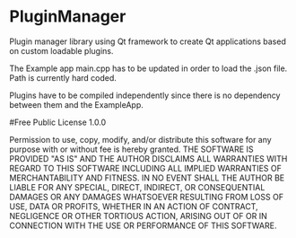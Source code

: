 # PluginManager

Plugin manager library using Qt framework to create Qt applications based on custom loadable plugins.
 
The Example app main.cpp has to be updated in order to load the .json file.
Path is currently hard coded.

Plugins have to be compiled independently since there is no dependency between them and the ExampleApp.

#Free Public License 1.0.0

Permission to use, copy, modify, and/or distribute this software for any purpose with or without fee is hereby granted.
THE SOFTWARE IS PROVIDED "AS IS" AND THE AUTHOR DISCLAIMS ALL WARRANTIES WITH REGARD TO THIS SOFTWARE INCLUDING ALL IMPLIED WARRANTIES OF MERCHANTABILITY AND FITNESS. IN NO EVENT SHALL THE AUTHOR BE LIABLE FOR ANY SPECIAL, DIRECT, INDIRECT, OR CONSEQUENTIAL DAMAGES OR ANY DAMAGES WHATSOEVER RESULTING FROM LOSS OF USE, DATA OR PROFITS, WHETHER IN AN ACTION OF CONTRACT, NEGLIGENCE OR OTHER TORTIOUS ACTION, ARISING OUT OF OR IN CONNECTION WITH THE USE OR PERFORMANCE OF THIS SOFTWARE.

